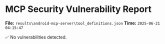 # MCP Security Vulnerability Report
**File:** `results\android-mcp-server\tool_definitions.json`
**Time:** `2025-06-21 04:15:47`

✅ No vulnerabilities detected.